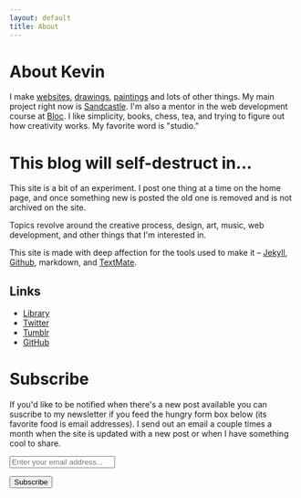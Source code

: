```yaml
---
layout: default
title: About
---
```


# About Kevin

I make [websites](/projects), [drawings](/sketchbook), [paintings](/paintings) and lots of other things. My main project right now is [Sandcastle](http://sandcastle.co). I'm also a mentor in the web development course at [Bloc](http://bloc.io). I like simplicity, books, chess, tea, and trying to figure out how creativity works. My favorite word is "studio."

# This blog will self-destruct in...

This site is a bit of an experiment. I post one thing at a time on the home page, and once something new is posted the old one is removed and is not archived on the site.

Topics revolve around the creative process, design, art, music, web development, and other things that I'm interested in.

This site is made with deep affection for the tools used to make it – [Jekyll](http://jekyllrb.com), [Github](http://github.com), markdown, and [TextMate](http://macromates.com).

## Links

* [Library](/librarie)
* [Twitter](http://twitter.com/kev_mcg)
* [Tumblr](http://kevmcgillivray.tumblr.com)
* [GitHub](http://github.com/kmcgillivray)

# Subscribe

If you'd like to be notified when there's a new post available you can suscribe to my newsletter if you feed the hungry form box below (its favorite food is email addresses). I send out an email a couple times a month when the site is updated with a new post or when I have something cool to share.

<form action="https://tinyletter.com/kmcgillivray" method="post" target="popupwindow" onsubmit="window.open('https://tinyletter.com/kmcgillivray', 'popupwindow', 'scrollbars=yes,width=800,height=600');return true">
<p><input class="text-box" placeholder="Enter your email address..." type="text" name="email" id="tlemail" /></p>
<input type="hidden" value="1" name="embed"/><input class="button" type="submit" value="Subscribe" /></form>